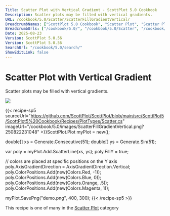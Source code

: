 ```yaml
---
Title: Scatter Plot with Vertical Gradient - ScottPlot 5.0 Cookbook
Description: Scatter plots may be filled with vertical gradients.
URL: /cookbook/5.0/Scatter/ScatterFillGradientVertical/
BreadcrumbNames: ["ScottPlot 5.0 Cookbook", "Scatter Plot", "Scatter Plot with Vertical Gradient"]
BreadcrumbUrls: ["/cookbook/5.0/", "/cookbook/5.0/Scatter", "/cookbook/5.0/Scatter/ScatterFillGradientVertical"]
Date: 2025-08-23
Version: ScottPlot 5.0.56
Version: ScottPlot 5.0.56
SearchUrl: "/cookbook/5.0/search/"
ShowEditLink: false
---
```



<div class='d-flex align-items-center mt-5'>
<h1 class='me-2 text-dark my-0 border-0'>Scatter Plot with Vertical Gradient</h1>
</div>

Scatter plots may be filled with vertical gradients.

[![](/cookbook/5.0/images/ScatterFillGradientVertical.png?250822231048)](/cookbook/5.0/images/ScatterFillGradientVertical.png?250822231048)

{{< recipe-sp5 sourceUrl="https://github.com/ScottPlot/ScottPlot/blob/main/src/ScottPlot5/ScottPlot5%20Cookbook/Recipes/PlotTypes/Scatter.cs" imageUrl="/cookbook/5.0/images/ScatterFillGradientVertical.png?250822231048" >}}ScottPlot.Plot myPlot = new();

double[] xs = Generate.Consecutive(51);
double[] ys = Generate.Sin(51);

var poly = myPlot.Add.ScatterLine(xs, ys);
poly.FillY = true;

// colors are placed at specific positions on the Y axis
poly.AxisGradientDirection = AxisGradientDirection.Vertical;
poly.ColorPositions.Add(new(Colors.Red, -1));
poly.ColorPositions.Add(new(Colors.Blue, 0));
poly.ColorPositions.Add(new(Colors.Orange, .5));
poly.ColorPositions.Add(new(Colors.Magenta, 1));

myPlot.SavePng("demo.png", 400, 300);
{{< /recipe-sp5 >}}

<div class='my-5 text-center'>This recipe is one of many in the <a href='/cookbook/5.0/Scatter'>Scatter Plot</a> category</div>


